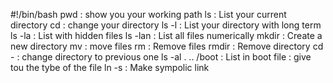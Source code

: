 #!/bin/bash
pwd : show you your working path
ls : List your current directory
cd : change your directory
ls -l : List your directory with long term
ls -la : List with hidden files
ls -lan : List all files numerically
mkdir : Create a new directory
mv : move files
rm : Remove files
rmdir : Remove directory
cd - : change directory to previous one
ls -al . .. /boot : List in boot
file : give tou the tybe of the file
ln -s : Make sympolic link
